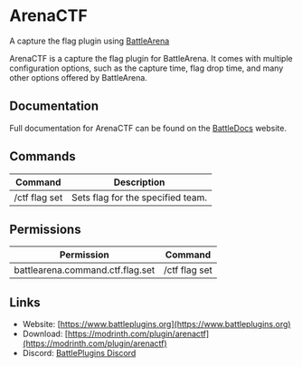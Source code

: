 # ArenaCTF

A capture the flag plugin using [BattleArena](https://github.com/BattlePlugins/BattleArena)

ArenaCTF is a capture the flag plugin for BattleArena. It comes with multiple configuration options, such as the capture time, flag drop time, and many other options offered by BattleArena.

## Documentation
Full documentation for ArenaCTF can be found on the [BattleDocs](https://docs.bplug.in/books/additional-gamemodes/chapter/capture-the-flag) website.

## Commands
| Command                               | Description                            |
|---------------------------------------|----------------------------------------|
| /ctf flag set <map> <team>            | Sets flag for the specified team.      |

## Permissions
| Permission                       | Command       |
|----------------------------------|---------------|
| battlearena.command.ctf.flag.set | /ctf flag set |

## Links
- Website: [https://www.battleplugins.org](https://www.battleplugins.org)
- Download: [https://modrinth.com/plugin/arenactf](https://modrinth.com/plugin/arenactf)
- Discord: [BattlePlugins Discord](https://discord.com/invite/J3Hjjb8)

